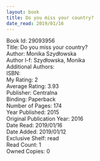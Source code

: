 ```yaml
---
layout: book
title: Do you miss your country?
date_read: 2019/01/16
---
```


Book Id: 29093956<br />
Title: Do you miss your country?<br />
Author: Monika Szydłowska<br />
Author l-f: Szydłowska, Monika<br />
Additional Authors: <br />
ISBN: <br />
My Rating: 2<br />
Average Rating: 3.93<br />
Publisher: Centralna<br />
Binding: Paperback<br />
Number of Pages: 174<br />
Year Published: 2015<br />
Original Publication Year: 2016<br />
Date Read: 2019/01/16<br />
Date Added: 2019/01/12<br />
Exclusive Shelf: read<br />
Read Count: 1<br />
Owned Copies: 0<br />

